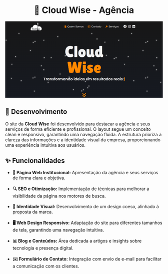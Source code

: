 <h1 align="center">🚀 Cloud Wise - Agência </h1>

<p align="center">
  <img src="https://github.com/crismoraiss/cloudwise/blob/master/homecw.png?raw=true" alt="CloudWise Layout" width="800">
</p>

## 📌 Desenvolvimento 

O site da **Cloud Wise** foi desenvolvido para destacar a agência e seus serviços de forma eficiente e profissional. O layout segue um conceito clean e responsivo, garantindo uma navegação fluida. A estrutura prioriza a clareza das informações e a identidade visual da empresa, proporcionando uma experiência intuitiva aos usuários. 

## ✨ Funcionalidades  
<ul>
  <li><strong>📄 Página Web Institucional:</strong> Apresentação da agência e seus serviços de forma clara e objetiva.</li><br>
  <li><strong>🔍 SEO e Otimização:</strong> Implementação de técnicas para melhorar a visibilidade da página nos motores de busca.</li><br>
  <li><strong>🎨 Identidade Visual:</strong> Desenvolvimento de um design coeso, alinhado à proposta da marca.</li><br>
  <li><strong>🖥️ Web Design Responsivo:</strong> Adaptação do site para diferentes tamanhos de tela, garantindo uma navegação intuitiva.</li><br>
  <li><strong>📊 Blog e Conteúdos:</strong> Área dedicada a artigos e insights sobre tecnologia e presença digital.</li><br>
  <li><strong>✉️ Formulário de Contato:</strong> Integração com envio de e-mail para facilitar a comunicação com os clientes.</li><br>
</ul>
